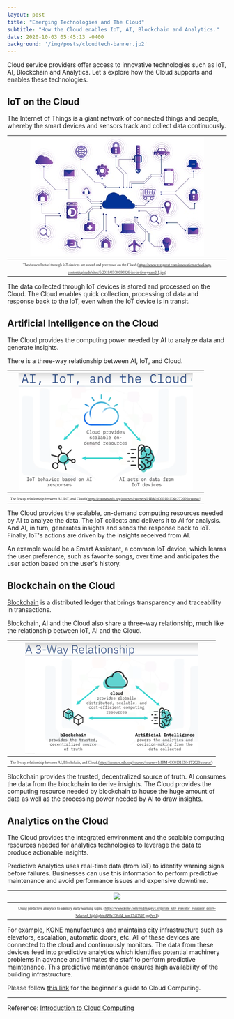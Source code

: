 ```yaml
---
layout: post
title: "Emerging Technologies and The Cloud"
subtitle: "How the Cloud enables IoT, AI, Blockchain and Analytics."
date: 2020-10-03 05:45:13 -0400
background: '/img/posts/cloudtech-banner.jp2'
---
```


Cloud service providers offer access to innovative technologies such as IoT, AI, Blockchain and Analytics. Let's explore how the Cloud supports and enables these technologies. 


## IoT on the Cloud
The Internet of Things is a giant network of connected things and people, whereby the smart devices and sensors track and collect data continuously. 

|![](/img/posts/cloud-iot.jpg)| 
|:--:| 
| <span style="font-family:Papyrus; font-size:.6em;">The data collected through IoT devices are stored and processed on the Cloud.(https://www.e-zigurat.com/innovation-school/wp-content/uploads/sites/5/2019/03/20190326-iot-in-five-years2-1.jpg)</span>|

The data collected through IoT devices is stored and processed on the Cloud. The Cloud enables quick collection, processing of data and response back to the IoT, even when the IoT device is in transit. 

## Artificial Intelligence on the Cloud
The Cloud provides the computing power needed by AI to analyze data and generate insights. 

There is a three-way relationship between AI, IoT, and Cloud.

|![](/img/posts/cloud-ai.png)| 
|:--:| 
| <span style="font-family:Papyrus; font-size:.6em;">The 3-way relationship between AI, IoT, and Cloud.(https://courses.edx.org/courses/course-v1:IBM+CC0101EN+2T2020/course/)</span>|

The Cloud provides the scalable, on-demand computing resources needed by AI to analyze the data. The IoT collects and delivers it to AI for analysis. And AI, in turn, generates insights and sends the response back to IoT. Finally, IoT's actions are driven by the insights received from AI.

An example would be a Smart Assistant, a common IoT device, which learns the user preference, such as favorite songs, over time and anticipates the user action based on the user's history.


## Blockchain on the Cloud 
[Blockchain](https://sheia.github.io/2016/08/18/blockchain1.html) is a distributed ledger that brings transparency and traceability in transactions. 

Blockchain, AI and the Cloud also share a three-way relationship, much like the relationship between IoT, AI and the Cloud.

|![](/img/posts/cloud-blockchain.png)| 
|:--:| 
| <span style="font-family:Papyrus; font-size:.6em;">The 3-way relationship between AI, Blockchain, and Cloud.(https://courses.edx.org/courses/course-v1:IBM+CC0101EN+2T2020/course/)</span>|

Blockchain provides the trusted, decentralized source of truth. AI consumes the data from the blockchain to derive insights. The Cloud provides the computing resource needed by blockchain to house the huge amount of data as well as the processing power needed by AI to draw insights. 

## Analytics on the Cloud
The Cloud provides the integrated environment and the scalable computing resources needed for analytics technologies to leverage the data to produce actionable insights. 

Predictive Analytics uses real-time data (from IoT) to identify warning signs before failures. Businesses can use this information to perform predictive maintenance and avoid performance issues and expensive downtime.  

|![](/img/posts/cloud-analytics1.jp2)| 
|:--:| 
| <span style="font-family:Papyrus; font-size:.6em;">Using predictive analytics to identify early warning signs. (https://www.kone.com/en/Images/Corporate_site_elevator_escalator_doors-Selected_highlights-688x376-04_tcm17-87597.jpg?v=1)</span>|

For example, [KONE](https://www.kone.com/en/company/) manufactures and maintains city infrastructure such as elevators, escalation, automatic doors, etc. All of these devices are connected to the cloud and continuously monitors. The data from these devices feed into predictive analytics which identifies potential machinery problems in advance and intimates the staff to perform predictive maintenance. This predictive maintenance ensures high availability of the building infrastructure.

Please follow [this link](https://sheia.github.io/2020/09/30/cloudcomputing.html) for the beginner's guide to Cloud Computing.

----

Reference: [Introduction to Cloud Computing](https://courses.edx.org/courses/course-v1:IBM+CC0101EN+2T2020/course/)